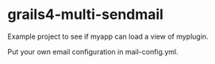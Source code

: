 # grails4-multi-sendmail

Example project to see if myapp can load a view of myplugin.

Put your own email configuration in mail-config.yml.